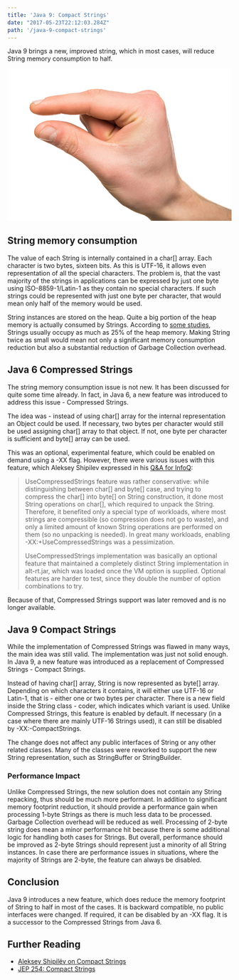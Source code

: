 ```yaml
---
title: 'Java 9: Compact Strings'
date: "2017-05-23T22:12:03.284Z"
path: '/java-9-compact-strings'
---
```


Java 9 brings a new, improved string, which in most cases, will reduce String memory consumption to half.
<!--more-->
![Compact Strings](./compact-strings.jpg) 

String memory consumption
-------------------------

The value of each String is internally contained in a char\[\] array. Each character is two bytes, sixteen bits. As this is UTF-16, it allows even representation of all the special characters. The problem is, that the vast majority of the strings in applications can be expressed by just one byte using ISO-8859-1/Latin-1 as they contain no special characters. If such strings could be represented with just one byte per character, that would mean only half of the memory would be used.

String instances are stored on the heap. Quite a big portion of the heap memory is actually consumed by Strings. According to [some studies](http://cr.openjdk.java.net/~shade/density/state-of-string-density-v1.txt), Strings usually occupy as much as 25% of the heap memory. Making String twice as small would mean not only a significant memory consumption reduction but also a substantial reduction of Garbage Collection overhead.

Java 6 Compressed Strings
-------------------------

The string memory consumption issue is not new. It has been discussed for quite some time already. In fact, in Java 6, a new feature was introduced to address this issue - Compressed Strings.

The idea was - instead of using char\[\] array for the internal representation an Object could be used. If necessary, two bytes per character would still be used assigning char\[\] array to that object. If not, one byte per character is sufficient and byte\[\] array can be used.

This was an optional, experimental feature, which could be enabled on demand using a -XX flag. However, there were various issues with this feature, which Aleksey Shipilev expressed in his [Q&A for InfoQ](https://www.infoq.com/news/2016/02/compact-strings-Java-JDK9):

> UseCompressedStrings feature was rather conservative: while distinguishing between char\[\] and byte\[\] case, and trying to compress the char\[\] into byte\[\] on String construction, it done most String operations on char\[\], which required to unpack the String. Therefore, it benefited only a special type of workloads, where most strings are compressible (so compression does not go to waste), and only a limited amount of known String operations are performed on them (so no unpacking is needed). In great many workloads, enabling -XX:+UseCompressedStrings was a pessimization.
>
> UseCompressedStrings implementation was basically an optional feature that maintained a completely distinct String implementation in alt-rt.jar, which was loaded once the VM option is supplied. Optional features are harder to test, since they double the number of option combinations to try.

Because of that, Compressed Strings support was later removed and is no longer available.

Java 9 Compact Strings
----------------------

While the implementation of Compressed Strings was flawed in many ways, the main idea was still valid. The implementation was just not solid enough. In Java 9, a new feature was introduced as a replacement of Compressed Strings - Compact Strings.

Instead of having char\[\] array, String is now represented as byte\[\] array. Depending on which characters it contains, it will either use UTF-16 or Latin-1, that is - either one or two bytes per character. There is a new field inside the String class - coder, which indicates which variant is used. Unlike Compressed Strings, this feature is enabled by default. If necessary (in a case where there are mainly UTF-16 Strings used), it can still be disabled by -XX:-CompactStrings.

The change does not affect any public interfaces of String or any other related classes. Many of the classes were reworked to support the new String representation, such as StringBuffer or StringBuilder.

### Performance Impact

Unlike Compressed Strings, the new solution does not contain any String repacking, thus should be much more performant. In addition to significant memory footprint reduction, it should provide a performance gain when processing 1-byte Strings as there is much less data to be processed. Garbage Collection overhead will be reduced as well. Processing of 2-byte string does mean a minor performance hit because there is some additional logic for handling both cases for Strings. But overall, performance should be improved as 2-byte Strings should represent just a minority of all String instances. In case there are performance issues in situations, where the majority of Strings are 2-byte, the feature can always be disabled.

Conclusion
----------

Java 9 introduces a new feature, which does reduce the memory footprint of String to half in most of the cases. It is backward compatible, no public interfaces were changed. If required, it can be disabled by an -XX flag. It is a successor to the Compressed Strings from Java 6.

Further Reading
---------------

-   [Aleksey Shipilëv on Compact Strings](https://www.youtube.com/watch?v=wIyeOaitmWM)
-   [JEP 254: Compact Strings](http://openjdk.java.net/jeps/254)